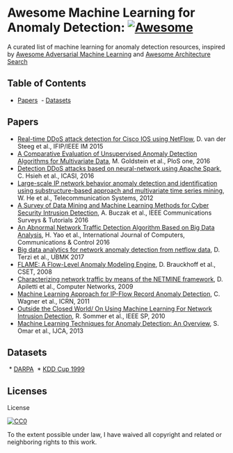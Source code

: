 # Awesome Machine Learning for Anomaly Detection: [![Awesome](https://cdn.rawgit.com/sindresorhus/awesome/d7305f38d29fed78fa85652e3a63e154dd8e8829/media/badge.svg)](https://github.com/sindresorhus/awesome)
A curated list of machine learning for anomaly detection resources, inspired by [Awesome Adversarial Machine Learning](https://github.com/yenchenlin/awesome-adversarial-machine-learning) and [Awesome Architecture Search](https://github.com/markdtw/awesome-architecture-search/blob/master/README.md)

## Table of Contents

  - [Papers](#papers)
  - [Datasets](#datasets)

## Papers
  * [Real-time DDoS attack detection for Cisco IOS using NetFlow](http://ieeexplore.ieee.org/abstract/document/7140420/), D. van der Steeg et al., IFIP/IEEE IM 2015
  * [A Comparative Evaluation of Unsupervised Anomaly Detection Algorithms for Multivariate Data](http://journals.plos.org/plosone/article?id=10.1371/journal.pone.0152173), M. Goldstein et al., PloS one, 2016
  * [Detection DDoS attacks based on neural-network using Apache Spark](http://ieeexplore.ieee.org/abstract/document/7539833/), C. Hsieh et al., ICASI, 2016
  * [Large-scale IP network behavior anomaly detection and identification using substructure-based approach and multivariate time series mining](https://link.springer.com/article/10.1007/s11235-010-9384-1), W. He et al., Telecommunication Systems, 2012
  * [A Survey of Data Mining and Machine Learning Methods for Cyber Security Intrusion Detection](http://ieeexplore.ieee.org/abstract/document/7307098/), A. Buczak et al., IEEE Communications Surveys & Tutorials 2016
  * [An Abnormal Network Traffic Detection Algorithm Based on Big Data Analysis](http://eds.a.ebscohost.com/eds/detail/detail?vid=0&sid=63eb62fc-fcc1-4602-ad09-fdf12cca069c%40sessionmgr4006&bdata=Jmxhbmc9emgtdHcmc2l0ZT1lZHMtbGl2ZSZzY29wZT1zaXRl#AN=116795190&db=asr), H. Yao et al., International Journal of Computers, Communications & Control 2016
  * [Big data analytics for network anomaly detection from netflow data](http://ieeexplore.ieee.org/abstract/document/8093473/), D. Terzi et al., UBMK 2017
  * [FLAME: A Flow-Level Anomaly Modeling Engine](https://www.usenix.org/legacy/event/cset08/tech/full_papers/brauckhoff/brauckhoff_html/), D. Brauckhoff et al., CSET, 2008
  * [Characterizing network traffic by means of the NETMINE framework](https://www.sciencedirect.com/science/article/pii/S1389128608004052), D. Apiletti et al., Computer Networks, 2009
  * [Machine Learning Approach for IP-Flow Record Anomaly Detection](https://link.springer.com/10.1007%2F978-3-642-20757-0_3), C. Wagner et al., ICRN, 2011
  * [Outside the Closed World/ On Using Machine Learning For Network Intrusion Detection](http://ieeexplore.ieee.org/abstract/document/5504793/), R. Sommer et al., IEEE SP, 2010
  * [Machine Learning Techniques for Anomaly Detection: An Overview](https://pdfs.semanticscholar.org/0278/bbaf1db5df036f02393679d485260b1daeb7.pdf), S. Omar et al., IJCA, 2013

## Datasets

  * [DARPA](https://www.ll.mit.edu/ideval/data/)
  * [KDD Cup 1999](http://kdd.ics.uci.edu/databases/kddcup99/kddcup99.html)

## Licenses
License

[![CC0](http://i.creativecommons.org/p/zero/1.0/88x31.png)](http://creativecommons.org/publicdomain/zero/1.0/)

To the extent possible under law, I have waived all copyright and related or neighboring rights to this work.
